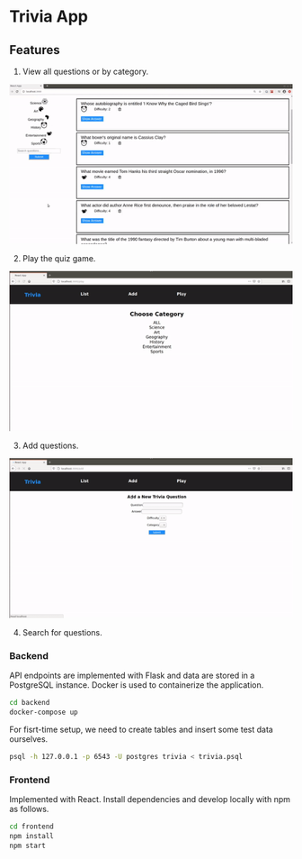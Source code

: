 # Trivia App

## Features

1. View all questions or by category.

![](docs/questions.gif)

2. Play the quiz game.

![](docs/play.gif)

3. Add questions.

![](docs/add_question.gif)

4. Search for questions.

### Backend

API endpoints are implemented with Flask and data are stored in a PostgreSQL instance. Docker is used to containerize the application.

```bash
cd backend
docker-compose up
```

For fisrt-time setup, we need to create tables and insert some test data ourselves.

```bash
psql -h 127.0.0.1 -p 6543 -U postgres trivia < trivia.psql
```

### Frontend

Implemented with React. Install dependencies and develop locally with npm as follows.

```bash
cd frontend
npm install
npm start
```
